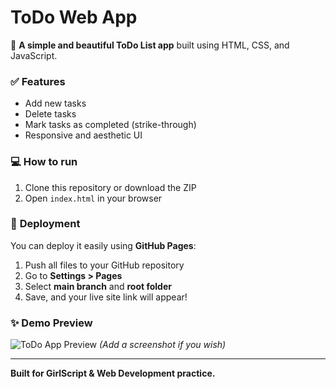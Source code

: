 # ToDo Web App

🌸 **A simple and beautiful ToDo List app** built using HTML, CSS, and JavaScript.

### ✅ Features

- Add new tasks
- Delete tasks
- Mark tasks as completed (strike-through)
- Responsive and aesthetic UI

### 💻 **How to run**

1. Clone this repository or download the ZIP
2. Open `index.html` in your browser

### 🚀 **Deployment**

You can deploy it easily using **GitHub Pages**:

1. Push all files to your GitHub repository  
2. Go to **Settings > Pages**  
3. Select **main branch** and **root folder**  
4. Save, and your live site link will appear!

### ✨ **Demo Preview**

![ToDo App Preview](screenshot.png) *(Add a screenshot if you wish)*

---

**Built for GirlScript & Web Development practice.**
